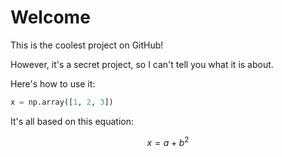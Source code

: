 # Welcome

This is the coolest project on GitHub!

However, it's a secret project, so I can't tell you what it is about.

Here's how to use it:

```python
x = np.array([1, 2, 3])
```

It's all based on this equation:

$$x=a+b^2$$
